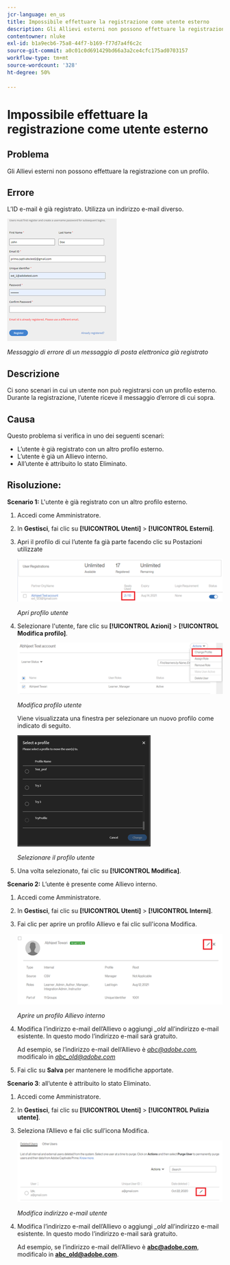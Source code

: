 ```yaml
---
jcr-language: en_us
title: Impossibile effettuare la registrazione come utente esterno
description: Gli Allievi esterni non possono effettuare la registrazione a un profilo in Adobe Learning Manager.
contentowner: nluke
exl-id: b1a9ecb6-75a8-44f7-b169-f77d7a4f6c2c
source-git-commit: a0c01c0d691429bd66a3a2ce4cfc175ad0703157
workflow-type: tm+mt
source-wordcount: '328'
ht-degree: 50%

---
```


# Impossibile effettuare la registrazione come utente esterno

## Problema

Gli Allievi esterni non possono effettuare la registrazione con un profilo.

## Errore

L’ID e-mail è già registrato. Utilizza un indirizzo e-mail diverso.

![](assets/cp-register-profile.png)

*Messaggio di errore di un messaggio di posta elettronica già registrato*

## Descrizione

Ci sono scenari in cui un utente non può registrarsi con un profilo esterno. Durante la registrazione, l’utente riceve il messaggio d’errore di cui sopra.

## Causa

Questo problema si verifica in uno dei seguenti scenari:

* L’utente è già registrato con un altro profilo esterno.
* L’utente è già un Allievo interno.
* All’utente è attribuito lo stato Eliminato.

## Risoluzione:

**Scenario 1:** L&#39;utente è già registrato con un altro profilo esterno.

1. Accedi come Amministratore.
1. In **Gestisci**, fai clic su **[!UICONTROL Utenti]** > **[!UICONTROL Esterni]**.
1. Apri il profilo di cui l’utente fa già parte facendo clic su Postazioni utilizzate

   ![](assets/cp-seats-used.png)

   *Apri profilo utente*

1. Selezionare l&#39;utente, fare clic su **[!UICONTROL Azioni]** > **[!UICONTROL Modifica profilo]**.

   ![](assets/cp-change-profile.png)

   *Modifica profilo utente*

   Viene visualizzata una finestra per selezionare un nuovo profilo come indicato di seguito.

   ![](assets/cp-select-profiles.png)

   *Selezionare il profilo utente*

1. Una volta selezionato, fai clic su **[!UICONTROL Modifica]**.

**Scenario 2:** L’utente è presente come Allievo interno.

1. Accedi come Amministratore.
1. In **Gestisci**, fai clic su **[!UICONTROL Utenti]** > **[!UICONTROL Interni]**.
1. Fai clic per aprire un profilo Allievo e fai clic sull&#39;icona Modifica.

   ![](assets/cp-internal-learner.png)

   *Aprire un profilo Allievo interno*

1. Modifica l’indirizzo e-mail dell’Allievo o aggiungi *_old* all’indirizzo e-mail esistente. In questo modo l’indirizzo e-mail sarà gratuito.

   Ad esempio, se l’indirizzo e-mail dell’Allievo è *<abc@adobe.com>,* modificalo in *<abc_old@adobe.com>*

1. Fai clic su **Salva** per mantenere le modifiche apportate.

**Scenario 3**: all’utente è attribuito lo stato Eliminato.

1. Accedi come Amministratore.
1. In **Gestisci**, fai clic su **[!UICONTROL Utenti]** > **[!UICONTROL Pulizia utente]**.
1. Seleziona l’Allievo e fai clic sull’icona Modifica.

   ![](assets/cp-deleted-learner.png)

   *Modifica indirizzo e-mail utente*

1. Modifica l’indirizzo e-mail dell’Allievo o aggiungi *_old* all’indirizzo e-mail esistente. In questo modo l’indirizzo e-mail sarà gratuito.

   Ad esempio, se l’indirizzo e-mail dell’Allievo è **<abc@adobe.com>**, modificalo in **<abc_old@adobe.com>**.
